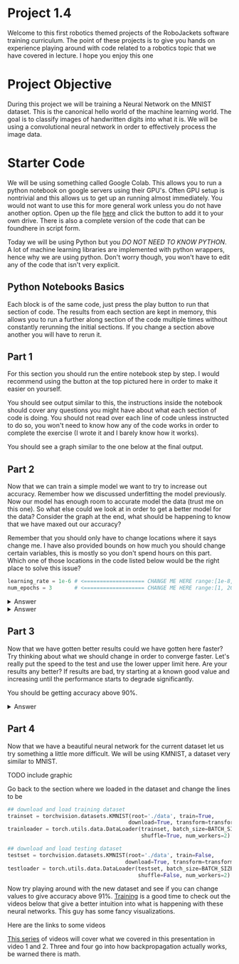 # Project 1.4
Welcome to this first robotics themed projects of the RoboJackets software training
curriculum. The point of these projects is to give you hands on experience playing
around with code related to a robotics topic that we have covered in lecture.
I hope you enjoy this one

# Project Objective
During this project we will be training a Neural Network on the MNIST dataset.
This is the canonical hello world of the machine learning world. The goal is to
classify images of handwritten digits into what it is. We will be using a
convolutional neural network in order to effectively process the image data.

# Starter Code
We will be using something called Google Colab. This allows you to run a python notebook
on google servers using their GPU's. Often GPU setup is nontrivial and this allows us to
get up an running almost immediately. You would not want to use this for more general
work unless you do not have another option. Open up the file [here](https://colab.research.google.com/drive/1IihcgCl13Nbui1NNhlwiv4ekWD808CRI?usp=sharing)
and click the button to add it to your own drive. There is also a complete
version of the code that can be foundhere in script form.

Today we will be using Python but you *DO NOT NEED TO KNOW PYTHON*. A lot of machine
learning libraries are implemented with python wrappers, hence why we are using python.
Don't worry though, you won't have to edit any of the code that isn't very explicit.

## Python Notebooks Basics

Each block is of the same code, just press the play button to run that section of code.
The results from each section are kept in memory, this allows you to run a further
along section of the code multiple times without constantly rerunning the initial sections.
If you change a section above another you will have to rerun it.

## Part 1
For this section you should run the entire notebook step by step. I would recommend
using the button at the top pictured here in order to make it easier on yourself.

You should see output similar to this, the instructions inside the notebook should
cover any questions you might have about what each section of code is doing.
You should not read over each line of code unless instructed to do so, you won't
need to know how any of the code works in order to complete the exercise (I wrote
it and I barely know how it works).

You should see a graph similar to the one below at the final output.

## Part 2
Now that we can train a simple model we want to try to increase out accuracy. Remember
how we discussed underfitting the model previously. Now our model has enough room to
accurate model the data (trust me on this one). So what else could we look at in order to
get a better model for the data? Consider the graph at the end, what should be
happening to know that we have maxed out our accuracy?

Remember that you should only have to change locations where it says change me.
I have also provided bounds on how much you should change certain variables, this
is mostly so you don't spend hours on this part.
Which one of those locations in the code listed below would be the right place
to solve this issue?

````python
learning_rate = 1e-6 # <=================== CHANGE ME HERE range:[1e-8, 1e-1]
num_epochs = 3       # <=================== CHANGE ME HERE range:[1, 20]
````

<details>
  <summary>Answer</summary>
    That graph tells me that we should be training for longer, out error curve
    has not leveled out yet, maybe just increasing
    the number of epochs would significantly improve out network.
</details>

<details>
  <summary>Answer</summary>
    That graph tells me that we should be training for longer, out error curve
    has not leveled out yet, maybe just increasing
    the number of epochs would significantly improve out network.
</details>

## Part 3
Now that we have gotten better results could we have gotten here faster? Try
thinking about what we should change in order to converge faster. Let's really put
the speed to the test and use the lower upper limit here. Are your results any better?
If results are bad, try starting at a known good value and increasing until
the performance starts to degrade significantly.

You should be getting accuracy above 90%.

<details>
  <summary>Answer</summary>
  A learning rate of 1e-3 seems to work well in practice with 3 epochs.
</details>

## Part 4
Now that we have a beautiful neural network for the current dataset let us try
something a little more difficult. We will be using KMNIST, a dataset very similar to MNIST.

TODO include graphic

Go back to the section where we loaded in the dataset and change the lines to be

````python
## download and load training dataset
trainset = torchvision.datasets.KMNIST(root='./data', train=True,
                                      download=True, transform=transform)
trainloader = torch.utils.data.DataLoader(trainset, batch_size=BATCH_SIZE,
                                          shuffle=True, num_workers=2)

## download and load testing dataset
testset = torchvision.datasets.KMNIST(root='./data', train=False,
                                     download=True, transform=transform)
testloader = torch.utils.data.DataLoader(testset, batch_size=BATCH_SIZE,
                                         shuffle=False, num_workers=2)
````

Now try playing around with the new dataset and see if you can change values
to give accuracy above 91%.
[Training](https://www.google.com/url?sa=i&url=https%3A%2F%2Fwww.reddit.com%2Fr%2FProgrammerHumor%2Fcomments%2F9cu51a%2Fshamelessly_stolen_from_xkcd_credit_where_is_due%2F&psig=AOvVaw00gXQw1TnbHykteNddM-rV&ust=1599439002194000&source=images&cd=vfe&ved=0CAIQjRxqFwoTCNjm5-Ck0-sCFQAAAAAdAAAAABAg)
is a good time to check out the videos below
that give a better intuition into what is happening with these neural networks. This
guy has some fancy visualizations.

Here are the links to some videos

[This series](https://www.youtube.com/watch?v=aircAruvnKk&list=PLZHQObOWTQDNU6R1_67000Dx_ZCJB-3pi)
of videos will cover what we covered in this presentation in video 1 and 2.
Three and four go into how backpropagation actually works, be warned there is math.


